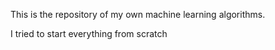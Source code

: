 This is the repository of my own machine learning algorithms.

I tried to start everything from scratch
